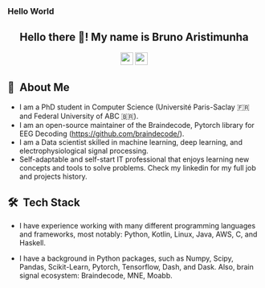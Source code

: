 ### Hello World

<!--
**bruAristimunha/bruAristimunha** is a ✨ _special_ ✨ repository because its `README.md` (this file) appears on your GitHub profile.

Here are some ideas to get you started:

- 🔭 I’m currently working on ...
- 🌱 I’m currently learning ...
- 👯 I’m looking to collaborate on ...
- 🤔 I’m looking for help with ...
- 💬 Ask me about ...
- 📫 How to reach me: ...
- 😄 Pronouns: ...
- ⚡ Fun fact: ...
-->
<h2 align="center">Hello there 👋! My name is Bruno Aristimunha</h2>

<p align="center"><a href="https://twitter.com/BAristimunha"><img src="https://img.shields.io/badge/twitter-%231DA1F2.svg?&style=for-the-badge&logo=twitter&logoColor=white" height=25></a> <a href="https://www.linkedin.com/in/bruaristimunha/"><img src="https://img.shields.io/badge/linkedin-%230077B5.svg?&style=for-the-badge&logo=linkedin&logoColor=white" height=25></a> 
</p>

<h2> 💬 &nbsp;About Me </h2>

- I am a PhD student in Computer Science (Université Paris-Saclay 🇫🇷 and Federal University of ABC 🇧🇷). 
- I am an open-source maintainer of the Braindecode, Pytorch library for EEG Decoding (https://github.com/braindecode/).
- I am a Data scientist skilled in machine learning, deep learning, and electrophysiological signal processing. 
- Self-adaptable and self-start IT professional that enjoys learning new concepts and tools to solve problems. Check my linkedin for my full job and projects history. 
   
<h2>🛠 &nbsp;Tech Stack</h2>

- I have experience working with many different programming languages and frameworks, most notably: Python, Kotlin, Linux, Java, AWS, C, and Haskell.

- I have a background in Python packages, such as Numpy, Scipy, Pandas, Scikit-Learn, Pytorch, Tensorflow, Dash, and Dask. Also, brain signal ecosystem: Braindecode, MNE, Moabb.

